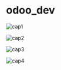 # odoo_dev
![cap1](https://user-images.githubusercontent.com/40210734/155246638-0e3eff52-ba83-4b29-bdff-675819e95785.png)

![cap2](https://user-images.githubusercontent.com/40210734/155246639-26de8cd3-8883-4380-a823-b53615be7487.png)

![cap3](https://user-images.githubusercontent.com/40210734/155246640-dd77184b-dd45-49d2-97cf-e3927f8190bc.png)

![cap4](https://user-images.githubusercontent.com/40210734/155246642-97e74b31-ef42-49a5-b4f1-5cfdd8166b48.png)

